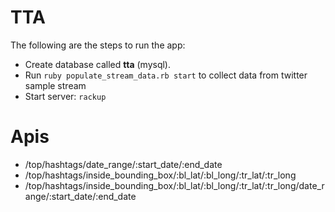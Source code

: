 # TTA

The following are the steps to run the app:

* Create database called **tta** (mysql).
* Run `ruby populate_stream_data.rb start` to collect data from twitter sample stream
* Start server: `rackup`

# Apis

* /top/hashtags/date_range/:start_date/:end_date
* /top/hashtags/inside_bounding_box/:bl_lat/:bl_long/:tr_lat/:tr_long
* /top/hashtags/inside_bounding_box/:bl_lat/:bl_long/:tr_lat/:tr_long/date_range/:start_date/:end_date
